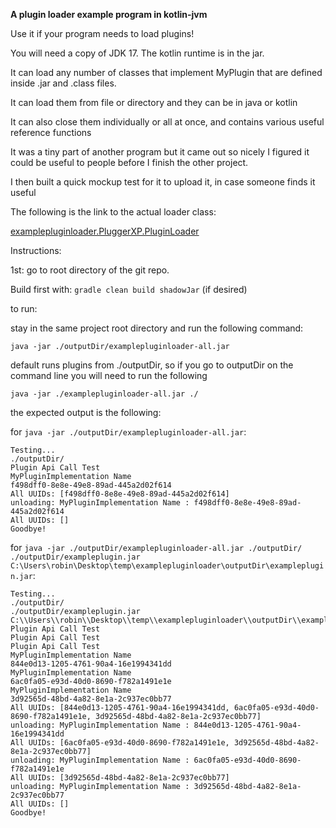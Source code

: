 **A plugin loader example program in kotlin-jvm**

Use it if your program needs to load plugins!

You will need a copy of JDK 17. The kotlin runtime is in the jar.

It can load any number of classes that implement MyPlugin that are defined inside .jar and .class files.

It can load them from file or directory and they can be in java or kotlin

It can also close them individually or all at once, and contains various useful reference functions

It was a tiny part of another program but it came out so nicely I figured it could be useful to people before I finish the other project.

I then built a quick mockup test for it to upload it, in case someone finds it useful

The following is the link to the actual loader class:

[examplepluginloader.PluggerXP.PluginLoader](examplepluginloader/src/main/kotlin/examplepluginloader/PluggerXP/PluginLoader.kt)

Instructions:

1st: go to root directory of the git repo.

Build first with: ```gradle clean build shadowJar``` (if desired)

to run:

stay in the same project root directory and run the following command:

```java -jar ./outputDir/examplepluginloader-all.jar```

default runs plugins from ./outputDir, so if you go to outputDir on the command line you will need to run the following

```java -jar ./examplepluginloader-all.jar ./```

the expected output is the following:

for ```java -jar ./outputDir/examplepluginloader-all.jar```:
```
Testing...
./outputDir/
Plugin Api Call Test
MyPluginImplementation Name
f498dff0-8e8e-49e8-89ad-445a2d02f614
All UUIDs: [f498dff0-8e8e-49e8-89ad-445a2d02f614]
unloading: MyPluginImplementation Name : f498dff0-8e8e-49e8-89ad-445a2d02f614
All UUIDs: []
Goodbye!
```

for ```java -jar ./outputDir/examplepluginloader-all.jar ./outputDir/ ./outputDir/exampleplugin.jar C:\Users\robin\Desktop\temp\examplepluginloader\outputDir\exampleplugin.jar```:
```
Testing...
./outputDir/
./outputDir/exampleplugin.jar
C:\\Users\\robin\\Desktop\\temp\\examplepluginloader\\outputDir\\exampleplugin.jar
Plugin Api Call Test
Plugin Api Call Test
Plugin Api Call Test
MyPluginImplementation Name
844e0d13-1205-4761-90a4-16e1994341dd
MyPluginImplementation Name
6ac0fa05-e93d-40d0-8690-f782a1491e1e
MyPluginImplementation Name
3d92565d-48bd-4a82-8e1a-2c937ec0bb77
All UUIDs: [844e0d13-1205-4761-90a4-16e1994341dd, 6ac0fa05-e93d-40d0-8690-f782a1491e1e, 3d92565d-48bd-4a82-8e1a-2c937ec0bb77]
unloading: MyPluginImplementation Name : 844e0d13-1205-4761-90a4-16e1994341dd
All UUIDs: [6ac0fa05-e93d-40d0-8690-f782a1491e1e, 3d92565d-48bd-4a82-8e1a-2c937ec0bb77]
unloading: MyPluginImplementation Name : 6ac0fa05-e93d-40d0-8690-f782a1491e1e
All UUIDs: [3d92565d-48bd-4a82-8e1a-2c937ec0bb77]
unloading: MyPluginImplementation Name : 3d92565d-48bd-4a82-8e1a-2c937ec0bb77
All UUIDs: []
Goodbye!
```